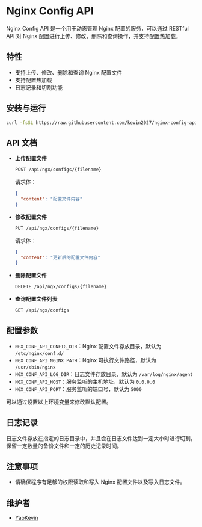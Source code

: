 # Nginx Config API

Nginx Config API 是一个用于动态管理 Nginx 配置的服务，可以通过 RESTful API 对 Nginx 配置进行上传、修改、删除和查询操作，并支持配置热加载。

## 特性

- 支持上传、修改、删除和查询 Nginx 配置文件
- 支持配置热加载
- 日志记录和切割功能

## 安装与运行

```bash
curl -fsSL https://raw.githubusercontent.com/kevin2027/nginx-config-api/main/install.sh | sudo bash
```

## API 文档

- **上传配置文件**

  ```bash
  POST /api/ngx/configs/{filename}
  ```

  请求体：

  ```json
  {
    "content": "配置文件内容"
  }
  ```

- **修改配置文件**

  ```bash
  PUT /api/ngx/configs/{filename}
  ```

  请求体：

  ```json
  {
    "content": "更新后的配置文件内容"
  }
  ```

- **删除配置文件**

  ```bash
  DELETE /api/ngx/configs/{filename}
  ```

- **查询配置文件列表**

  ```bash
  GET /api/ngx/configs
  ```

## 配置参数

- `NGX_CONF_API_CONFIG_DIR`：Nginx 配置文件存放目录，默认为 `/etc/nginx/conf.d/`
- `NGX_CONF_API_NGINX_PATH`：Nginx 可执行文件路径，默认为 `/usr/sbin/nginx`
- `NGX_CONF_API_LOG_DIR`：日志文件存放目录，默认为 `/var/log/nginx/agent`
- `NGX_CONF_API_HOST`：服务监听的主机地址，默认为 `0.0.0.0`
- `NGX_CONF_API_PORT`：服务监听的端口号，默认为 `5000`

可以通过设置以上环境变量来修改默认配置。

## 日志记录

日志文件存放在指定的日志目录中，并且会在日志文件达到一定大小时进行切割，保留一定数量的备份文件和一定的历史记录时间。

## 注意事项

- 请确保程序有足够的权限读取和写入 Nginx 配置文件以及写入日志文件。

## 维护者

- [YaoKevin](https://github.com/kevin2027)
